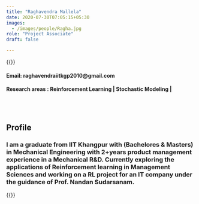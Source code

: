 ```yaml
---
title: "Raghavendra Mallela"
date: 2020-07-30T07:05:15+05:30
images:
  - /images/people/Ragha.jpg
role: "Project Associate" 
draft: false

---
```


{{<rawhtml>}} 
<div align="justify">
<h4>Email: raghavendraiitkgp2010@gmail.com</h4>
<h4>Research areas : Reinforcement Learning | Stochastic Modeling |</h4><br>
</div>
<br>
<div>
	<h2>Profile</h2>
	<h3>
		I am a graduate from IIT Khangpur with (Bachelores & Masters) in Mechanical Engineering with 2+years product management experience in a Mechanical R&D. Currently exploring the applications of Reinforcement learning in Management Sciences and working on a RL project for an IT company under the guidance of Prof. Nandan Sudarsanam.
	<br>
</div>

{{</rawhtml>}}